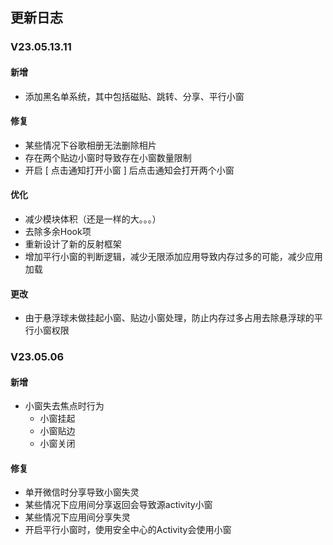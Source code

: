 ## 更新日志

### V23.05.13.11

#### 新增

+ 添加黑名单系统，其中包括磁贴、跳转、分享、平行小窗

#### 修复

+ 某些情况下谷歌相册无法删除相片
+ 存在两个贴边小窗时导致存在小窗数量限制
+ 开启 [ 点击通知打开小窗 ] 后点击通知会打开两个小窗

#### 优化

+ 减少模块体积（还是一样的大。。。）
+ 去除多余Hook项
+ 重新设计了新的反射框架
+ 增加平行小窗的判断逻辑，减少无限添加应用导致内存过多的可能，减少应用加载

#### 更改

+ 由于悬浮球未做挂起小窗、贴边小窗处理，防止内存过多占用去除悬浮球的平行小窗权限

### V23.05.06

#### 新增

+ 小窗失去焦点时行为
  + 小窗挂起
  + 小窗贴边
  + 小窗关闭

#### 修复

+ 单开微信时分享导致小窗失灵
+ 某些情况下应用间分享返回会导致源activity小窗
+ 某些情况下应用间分享失灵
+ 开启平行小窗时，使用安全中心的Activity会使用小窗